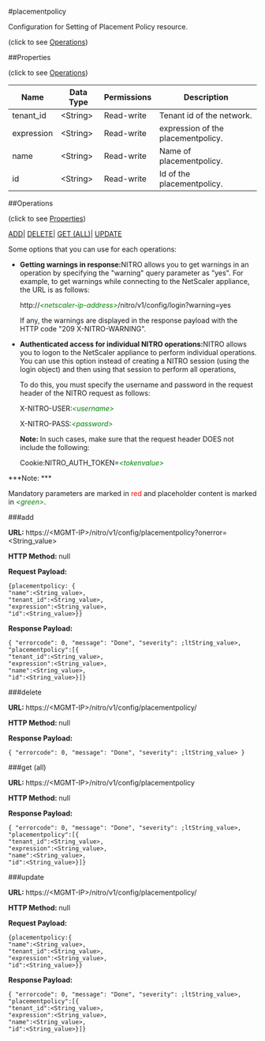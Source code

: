 #placementpolicy



Configuration for Setting of Placement Policy resource.

<span>(click to see [Operations](#operations))</span>



##Properties 

<span>(click to see [Operations](#operations))</span>





<table><thead><tr><th>Name</th><th>Data Type</th><th>Permissions</th><th>Description</th></tr></thead><tbody><tr><td>tenant_id</td><td>&lt;String></td><td>Read-write</td><td>Tenant id of the network.</td></tr><tr><td>expression</td><td>&lt;String></td><td>Read-write</td><td>expression of the placementpolicy.</td></tr><tr><td>name</td><td>&lt;String></td><td>Read-write</td><td>Name of placementpolicy.</td></tr><tr><td>id</td><td>&lt;String></td><td>Read-write</td><td>Id of the placementpolicy.</td></tr></tbody></table>

##Operations 

<span>(click to see [Properties](#properties))</span>





[ADD](#add)| [DELETE](#delete)| [GET (ALL)](#get-all)| [UPDATE](#update)





Some options that you can use for each operations:

<ul><li><p><b>Getting warnings in response:</b>NITRO allows you to get warnings in an operation by specifying the "warning" query parameter as "yes". For example, to get warnings while connecting to the NetScaler appliance, the URL is as follows:</p><p>http://<span style="color:green;font-style:italic;">&lt;netscaler-ip-address&gt;</span>/nitro/v1/config/login?warning=yes</p><p>If any, the warnings are displayed in the response payload with the HTTP code "209 X-NITRO-WARNING".</p></li><li><p><b>Authenticated access for individual NITRO operations:</b>NITRO allows you to logon to the NetScaler appliance to perform individual operations. You can use this option instead of creating a NITRO session (using the login object) and then using that session to perform all operations,</p><p>To do this, you must specify the username and password in the request header of the NITRO request as follows:</p><p>X-NITRO-USER:<span style="color:green;font-style:italic;">&lt;username&gt;</span></p><p>X-NITRO-PASS:<span style="color:green;font-style:italic;">&lt;password&gt;</span></p><p><b>Note: </b>In such cases, make sure that the request header DOES not include the following:</p><p>Cookie:NITRO_AUTH_TOKEN=<span style="color:green;font-style:italic;">&lt;tokenvalue&gt;</span></p></li></ul>







***Note: *** 

Mandatory parameters are marked in <span style="color:#FF0000;">red</span> and placeholder content is marked in <span style="color:green;font-style:italic">&lt;green&gt;</span>.



###add







<b>URL: </b>https://&lt;MGMT-IP&gt;/nitro/v1/config/placementpolicy?onerror=&lt;String_value&gt;

<b>HTTP Method: </b>null

<b>Request Payload: </b>
```
{placementpolicy: {
"name":<String_value>,
"tenant_id":<String_value>,
"expression":<String_value>,
"id":<String_value>}}
```

<b>Response Payload: </b>
```
{ "errorcode": 0, "message": "Done", "severity": ;ltString_value>, "placementpolicy":[{
"tenant_id":<String_value>,
"expression":<String_value>,
"name":<String_value>,
"id":<String_value>}]}
```







###delete







<b>URL: </b>https://&lt;MGMT-IP&gt;/nitro/v1/config/placementpolicy/

<b>HTTP Method: </b>null

<b>Response Payload: </b>
```
{ "errorcode": 0, "message": "Done", "severity": ;ltString_value> }
```







###get (all)







<b>URL: </b>https://&lt;MGMT-IP&gt;/nitro/v1/config/placementpolicy

<b>HTTP Method: </b>null

<b>Response Payload: </b>
```
{ "errorcode": 0, "message": "Done", "severity": ;ltString_value>, "placementpolicy":[{
"tenant_id":<String_value>,
"expression":<String_value>,
"name":<String_value>,
"id":<String_value>}]}
```







###update







<b>URL: </b>https://&lt;MGMT-IP&gt;/nitro/v1/config/placementpolicy/

<b>HTTP Method: </b>null

<b>Request Payload: </b>
```
{placementpolicy:{
"name":<String_value>,
"tenant_id":<String_value>,
"expression":<String_value>,
"id":<String_value>}}
```

<b>Response Payload: </b>
```
{ "errorcode": 0, "message": "Done", "severity": ;ltString_value>, "placementpolicy":[{
"tenant_id":<String_value>,
"expression":<String_value>,
"name":<String_value>,
"id":<String_value>}]}
```







